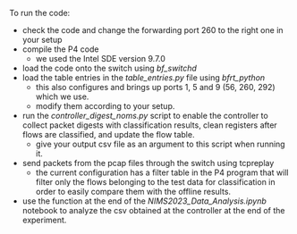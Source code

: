 To run the code:
- check the code and change the forwarding port 260 to the right one in your setup
- compile the P4 code
    - we used the Intel SDE version 9.7.0
- load the code onto the switch using _bf_switchd_
- load the table entries in the _table_entries.py_ file using _bfrt_python_
    - this also configures and brings up ports 1, 5 and 9 (56, 260, 292) which we use.
    - modify them according to your setup.
- run the _controller_digest_noms.py_ script to enable the controller to collect packet digests with classification results, clean registers after flows are classified, and update the flow table. 
    - give your output csv file as an argument to this script when running it.
- send packets from the pcap files through the switch using tcpreplay
    - the current configuration has a filter table in the P4 program that will filter only the flows belonging to the test data for classification in order to easily compare them with the offline results.
- use the function at the end of the _NIMS2023_Data_Analysis.ipynb_ notebook to analyze the csv obtained at the controller at the end of the experiment.

